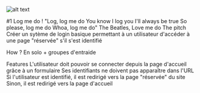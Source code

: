 ![alt text](https://www.php.net/images/logos/new-php-logo.png)

#1 Log me do !
"Log, log me do You know I log you I'll always be true So please, log me do Whoa, log me do"
The Beatles, Love me do
The pitch
Créer un sytème de login basique permettant à un utilisateur d'accéder à une page "réservée" s'il s'est identifié

How ?
En solo + groupes d'entraide

Features
L'utilisateur doit pouvoir se connecter depuis la page d'accueil grâce à un formulaire
Ses identifiants ne doivent pas apparaître dans l'URL
Si l'utilisateur est identifié, il est redirigé vers la page "réservée" du site
Sinon, il est redirigé vers la page d'accueil
